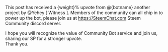 This post has received a {weight}% upvote from @{botname} another project by @Yehey [ Witness ].
Members of the community can all chip in to power up the bot, please join us at https://SteemChat.com Steem Community discord server.

I hope you will recognize the value of Community Bot service and join us, sharing our SP for a stronger upvote.  
Thank you.
